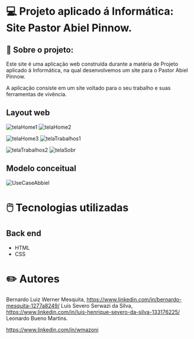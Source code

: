 # 💻 Projeto aplicado á Informática: Site Pastor Abiel Pinnow. 

## 📖 Sobre o projeto:

Este site é uma aplicação web construída durante a matéria de Projeto aplicado á Informática, na qual desenvolvemos um site para o Pastor Abiel Pinnow.

A aplicação consiste em um site voltado para o seu trabalho e suas ferramentas de vivência.

## Layout web

![telaHome1](https://github.com/BeeMesquitaa/projetoReadme/assets/121141327/ef759a6b-e7b7-41dd-b702-85b99e986bc1)
![telaHome2](https://github.com/BeeMesquitaa/projetoReadme/assets/121141327/5b11c904-8f73-4d92-bbbb-b51fd161dc2a)

![telaHome3](https://github.com/BeeMesquitaa/projetoReadme/assets/121141327/6122fda9-b694-472b-8708-ddd9e7168deb)
![telaTrabalhos1](https://github.com/BeeMesquitaa/projetoReadme/assets/121141327/0a7b3707-f3e8-49e2-bd7b-ff8841394a71)

![telaTrabalhos2](https://github.com/BeeMesquitaa/projetoReadme/assets/121141327/d6acbb17-b333-44a1-958f-945ef1d15dee)
![telaSobr](https://github.com/BeeMesquitaa/projetoReadme/assets/121141327/b1ca8539-7a9c-4f69-ab6a-93d88e1223d0)

## Modelo conceitual
![UseCaseAbbiel](https://github.com/BeeMesquitaa/projetoReadme/assets/121141327/e80a6d70-02ff-4cfc-94a1-8091b6572757)


# 🖱️ Tecnologias utilizadas
## Back end
- HTML
- CSS

# ✏️ Autores

Bernardo Luiz Werner Mesquita,  https://www.linkedin.com/in/bernardo-mesquita-1277a8249/
Luis Severo Serwazi da Silva,  https://www.linkedin.com/in/luis-henrique-severo-da-silva-133176225/
Leonardo Bueno Martins.

https://www.linkedin.com/in/wmazoni
